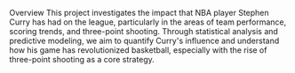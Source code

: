 Overview
This project investigates the impact that NBA player Stephen Curry has had on the league, particularly in the areas of team performance, scoring trends, and three-point shooting. Through statistical analysis and predictive modeling, we aim to quantify Curry's influence and understand how his game has revolutionized basketball, especially with the rise of three-point shooting as a core strategy.

